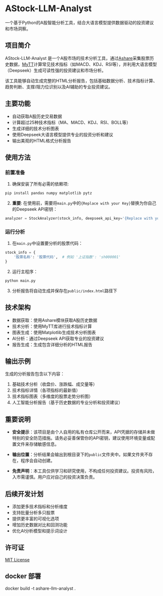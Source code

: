 # AStock-LLM-Analyst

一个基于Python的A股智能分析工具，结合大语言模型提供数据驱动的投资建议和市场洞察。

## 项目简介

AStock-LLM-Analyst 是一个A股市场的技术分析工具，通过[Ashare](https://github.com/mpquant/Ashare)采集股票历史数据，[MyTT](https://github.com/mpquant/MyTT)计算常见技术指标（如MACD、KDJ、RSI等），并利用大语言模型（Deepseek）生成可读性强的投资建议和市场分析。

该工具能够自动生成完整的HTML分析报告，包括基础数据分析、技术指标计算、趋势判断、支撑/阻力位识别以及AI辅助的专业投资建议。

## 主要功能

- 自动获取A股历史交易数据
- 计算超过25种技术指标（MA、MACD、KDJ、RSI、BOLL等）
- 生成详细的技术分析图表
- 使用Deepseek大语言模型提供专业的投资分析和建议
- 输出美观的HTML格式分析报告

## 使用方法

### 前置准备

1. 确保安装了所有必需的依赖项:
```bash
pip install pandas numpy matplotlib pytz
```

2. **重要**: 在使用前，需要将`main.py`中的`{Replace with your Key}`替换为你自己的Deepseek API密钥：
```python
analyzer = StockAnalyzer(stock_info, deepseek_api_key='{Replace with your Key}')
```

### 运行分析

1. 在`main.py`中设置要分析的股票代码：
```python
stock_info = {
    '股票名称': '股票代码',  # 例如 '上证指数': 'sh000001'
}
```

2. 运行主程序：
```bash
python main.py
```

3. 分析报告将自动生成并保存在`public/index.html`路径下

## 技术架构

- 数据获取：使用Ashare模块获取A股历史数据
- 技术分析：使用MyTT库进行技术指标计算
- 图表生成：使用Matplotlib生成技术分析图表
- AI分析：通过Deepseek API获取专业的投资建议
- 报告生成：生成包含详细分析的HTML报告

## 输出示例

生成的分析报告包含以下内容：

1. 基础技术分析（收盘价、涨跌幅、成交量等）
2. 技术指标详情（各项指标的最新值）
3. 技术指标图表（多维度的股票走势分析图）
4. 人工智能分析报告（基于历史数据的专业分析和投资建议）

## 重要说明

- **安全提示**：该项目是由个人自用的私有仓库公开而来，API凭据的存储并未做特别的安全防范措施。请务必妥善保管你的API密钥，建议使用环境变量或配置文件来存储敏感信息。

- **输出位置**：分析结果会输出到根目录下的`public`文件夹中。如果文件夹不存在，程序会自动创建。

- **免责声明**：本工具仅供学习和研究使用，不构成任何投资建议。投资有风险，入市需谨慎。用户应对自己的投资决策负责。

## 后续开发计划

- 添加更多技术指标和分析维度
- 支持批量分析多只股票
- 提供更丰富的可视化选项
- 增加历史数据对比和回测功能
- 优化AI分析模型和提示词设计

## 许可证

[MIT License](LICENSE)



## docker 部署
docker build -t ashare-llm-analyst .
